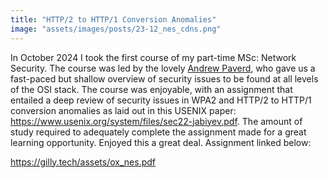 ```yaml
---
title: "HTTP/2 to HTTP/1 Conversion Anomalies"
image: "assets/images/posts/23-12_nes_cdns.png"
---
```

In October 2024 I took the first course of my part-time MSc: Network Security. The course was led by the lovely <a href="https://ajpaverd.org/">Andrew Paverd</a>, who gave us a fast-paced but shallow overview of security issues to be found at all levels of the OSI stack. The course was enjoyable, with an assignment that entailed a deep review of security issues in WPA2 and HTTP/2 to HTTP/1 conversion anomalies as laid out in this USENIX paper: <a href="https://www.usenix.org/system/files/sec22-jabiyev.pdf">https://www.usenix.org/system/files/sec22-jabiyev.pdf</a>. The amount of study required to adequately complete the assignment made for a great learning opportunity. Enjoyed this a great deal. Assignment linked below:

<a href="https://gilly.tech/assets/ox_nes.pdf">https://gilly.tech/assets/ox_nes.pdf</a>